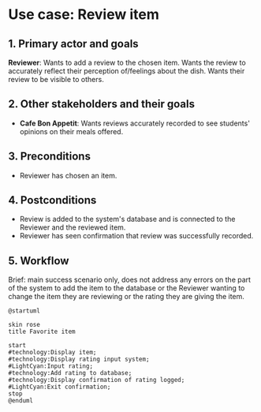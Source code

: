 # Use case: Review item

## 1. Primary actor and goals
__Reviewer__: Wants to add a review to the chosen item. Wants the review to accurately
reflect their perception of/feelings about the dish. Wants their review to be visible
to others.

## 2. Other stakeholders and their goals
* __Cafe Bon Appetit__: Wants reviews accurately recorded to see students' opinions
on their meals offered.

## 3. Preconditions
* Reviewer has chosen an item.

## 4. Postconditions
* Review is added to the system's database and is connected to the Reviewer and the
reviewed item.
* Reviewer has seen confirmation that review was successfully recorded.

## 5. Workflow
Brief: main success scenario only, does not address any errors on the part of
the system to add the item to the database or the Reviewer wanting to change the
item they are reviewing or the rating they are giving the item.
```plantuml
@startuml

skin rose
title Favorite item

start
#technology:Display item;
#technology:Display rating input system;
#LightCyan:Input rating;
#technology:Add rating to database;
#technology:Display confirmation of rating logged;
#LightCyan:Exit confirmation;
stop
@enduml
```